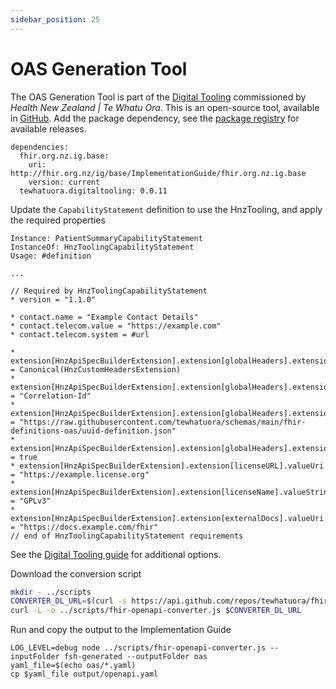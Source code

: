 ```yaml
---
sidebar_position: 25
---
```


# OAS Generation Tool

The OAS Generation Tool is part of the [Digital Tooling](https://fhir-ig.digital.health.nz/hnz-digital-tooling/OpenAPI-Converter.html) commissioned by _Health New Zealand | Te Whatu Ora_. This is an open-source tool, available in [GitHub](https://github.com/tewhatuora/fhir-openapi-converter). Add the package dependency, see the [package registry](https://packages2.fhir.org/packages/tewhatuora.digitaltooling) for available releases.

```
dependencies:
  fhir.org.nz.ig.base: 
    uri: http://fhir.org.nz/ig/base/ImplementationGuide/fhir.org.nz.ig.base
    version: current
  tewhatuora.digitaltooling: 0.0.11
```

Update the `CapabilityStatement` definition to use the HnzTooling, and apply the required properties

```
Instance: PatientSummaryCapabilityStatement
InstanceOf: HnzToolingCapabilityStatement
Usage: #definition

...

// Required by HnzToolingCapabilityStatement
* version = "1.1.0"

* contact.name = "Example Contact Details"
* contact.telecom.value = "https://example.com"
* contact.telecom.system = #url

* extension[HnzApiSpecBuilderExtension].extension[globalHeaders].extension[+].url = Canonical(HnzCustomHeadersExtension)
* extension[HnzApiSpecBuilderExtension].extension[globalHeaders].extension[=].extension[key].valueString = "Correlation-Id"
* extension[HnzApiSpecBuilderExtension].extension[globalHeaders].extension[=].extension[value].valueUri = "https://raw.githubusercontent.com/tewhatuora/schemas/main/fhir-definitions-oas/uuid-definition.json"
* extension[HnzApiSpecBuilderExtension].extension[globalHeaders].extension[=].extension[required].valueBoolean = true
* extension[HnzApiSpecBuilderExtension].extension[licenseURL].valueUri = "https://example.license.org"
* extension[HnzApiSpecBuilderExtension].extension[licenseName].valueString = "GPLv3"
* extension[HnzApiSpecBuilderExtension].extension[externalDocs].valueUri = "https://docs.example.com/fhir"
// end of HnzToolingCapabilityStatement requirements
```

See the [Digital Tooling guide](https://fhir-ig.digital.health.nz/hnz-digital-tooling/OpenAPI-Converter.html) for additional options.

Download the conversion script

``` bash
mkdir - ../scripts
CONVERTER_DL_URL=$(curl -s https://api.github.com/repos/tewhatuora/fhir-openapi-converter/releases/latest | jq -r '.assets[] | select(.name == "cli.js") | .browser_download_url')
curl -L -o ../scripts/fhir-openapi-converter.js $CONVERTER_DL_URL
```

Run and copy the output to the Implementation Guide

```
LOG_LEVEL=debug node ../scripts/fhir-openapi-converter.js --inputFolder fsh-generated --outputFolder oas
yaml_file=$(echo oas/*.yaml)
cp $yaml_file output/openapi.yaml
```
